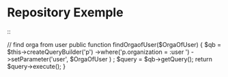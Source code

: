 Repository Exemple
===================
::

  // find orga from user
  public function findOrgaofUser($OrgaOfUser)
  {
      $qb = $this->createQueryBuilder('p')
          ->where('p.organization = :user ')
          ->setParameter('user', $OrgaOfUser )
      ;
      $query = $qb->getQuery();
      return $query->execute();
  }
